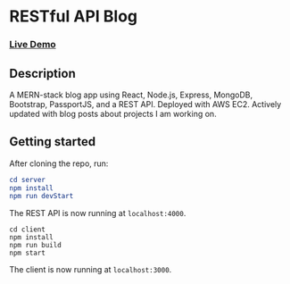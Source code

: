 # RESTful API Blog

### [Live Demo](http://18.234.147.248/)

## Description
A MERN-stack blog app using React, Node.js, Express, MongoDB, Bootstrap, PassportJS, and a REST API. Deployed with AWS EC2. Actively updated with blog posts about projects I am working on.

## Getting started

After cloning the repo, run:

```elm
cd server
npm install
npm run devStart
```

The REST API is now running at `localhost:4000`.

```
cd client
npm install
npm run build
npm start
```

The client is now running at `localhost:3000`.
